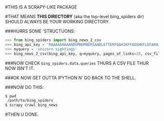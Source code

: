 #THIS IS A SCRAPY-LIKE PACKAGE

#THAT MEANS **THIS DIRECTORY** (aka the top-level bing_spiders dir) SHOULD ALWAYS BE YOUR WORKING DIRECTORY.

###HURRS SOME 'STRUCTUONS:

```python
>>> from bing_spiders import bing_news_2_csv
>>> bing_api_key = 'RAAAAAAAAANDOMNUMBERSANDLETTERFDAHJKFFADSHKFLDFAKHJ324HKJ2'
>>> myquery = 'unicorn sightings'
>>> bing_news_2_csv(bing_api_key, q=myquery, pages_of_links=20, csv_file_pth=None)
```

###NOW CHECK `bing_spiders.data.queries` THURS A CSV FILE THUR NOW ISN'T IT.

###OK NOW GET OUTTA IPYTHON N' GO BACK TO THE SHELL.

###NOW DO THIS:

```sh
$ pwd
 /path/to/bing_spiders
$ scrapy crawl bing_news
```


#THEN U DONE.